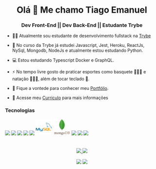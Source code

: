 <h1 align="center">Olá 👋 Me chamo Tiago Emanuel</h1>
<h3 align="center">Dev Front-End || Dev Back-End || Estudante Trybe</h3>

- 👨‍💻 Atualmente sou estudante de desenvolvimento fullstack na <a href="https://www.betrybe.com/">Trybe</a></p>
- 🔭 No curso da Trybe já estudei Javascript, Jest, Heroku, ReactJs, NySql, Mongodb, NodeJs e atualmente estou estudando Python.
- 💻 Estou estudando Typescript Docker e GraphQL.
- ⚡ No tempo livre gosto de praticar esportes como basquete ⛹🏽‍♂️ e natação 🏊🏽‍♂️, além de tocar teclado 🎹.

- 🎯 Fique a vontede para conhecer meu <a href="https://tiago-portifolio.vercel.app" target="_blank">Portfólio</a>.</p>
- 📝 Acesse meu <a href="https://gitconnected.com/tiagoemanuel8/resume" target="_blank">Curriculo</a> para mais informações</p>

<div>
  <h3> Tecnologias </h3>
    <span>
       <img src="https://media.giphy.com/media/XAxylRMCdpbEWUAvr8/giphy.gif" width="50">
       <img src="https://media.giphy.com/media/fsEaZldNC8A1PJ3mwp/giphy.gif" width="50">
       <img src="https://media3.giphy.com/media/ln7z2eWriiQAllfVcn/200w.webp" width="50">
       <img src="https://i.giphy.com/media/eNAsjO55tPbgaor7ma/200w.webp" width="50">
       <img src="https://media3.giphy.com/media/kdFc8fubgS31b8DsVu/giphy.webp" width="50">
       <img src="https://raw.githubusercontent.com/devicons/devicon/master/icons/mysql/mysql-original-wordmark.svg" width="55">
       <img src="https://raw.githubusercontent.com/devicons/devicon/master/icons/mongodb/mongodb-original-wordmark.svg" width="55">
       <img src="https://i.giphy.com/media/IdyAQJVN2kVPNUrojM/200.webp" width="50">
       <img src="https://media.giphy.com/media/kH1DBkPNyZPOk0BxrM/giphy.gif" width="100">
       <img src="https://media.giphy.com/media/SsCYf6DRFJrOpP0IoM/giphy.gif" width="70">
    </span>
</div>

#

<div align="center">
  <a href="https://github.com/TiagoEmanuel8">
  <img height="150em" src="https://github-readme-stats.vercel.app/api?username=TiagoEmanuel8&show_icons=true&theme=tokyonight&include_all_commits=true&count_private=true"/>
  <img height="150em" src="https://github-readme-stats.vercel.app/api/top-langs/?username=TiagoEmanuel8&layout=compact&langs_count=7&theme=tokyonight"/>
</div>
 <div><br>
   
  <div align="center">
   <a href="https://www.linkedin.com/in/tiagoemanuel/" target="_blank"><img src="https://img.shields.io/badge/-LinkedIn-%230077B5?style=for-the-badge&logo=linkedin&logoColor=white" target="_blank"></a> 
  <a href = "mailto:tiago.emanuel.n@gmail.com"><img src="https://img.shields.io/badge/-Gmail-%23333?style=for-the-badge&logo=gmail&logoColor=white" target="_blank"></a>
     
<div align="center">
